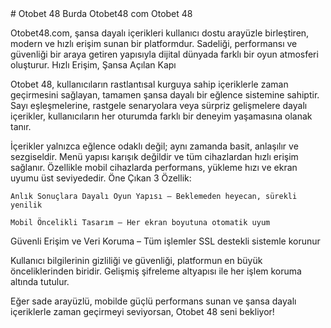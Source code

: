
<br>
<br>
<br>
<br>
<br>
<br>
<br>
<br>
# Otobet 48 Burda Otobet48 com Otobet 48

Otobet48.com, şansa dayalı içerikleri kullanıcı dostu arayüzle birleştiren, modern ve hızlı erişim sunan bir platformdur. Sadeliği, performansı ve güvenliği bir araya getiren yapısıyla dijital dünyada farklı bir oyun atmosferi oluşturur.
Hızlı Erişim, Şansa Açılan Kapı

Otobet 48, kullanıcıların rastlantısal kurguya sahip içeriklerle zaman geçirmesini sağlayan, tamamen şansa dayalı bir eğlence sistemine sahiptir. Sayı eşleşmelerine, rastgele senaryolara veya sürpriz gelişmelere dayalı içerikler, kullanıcıların her oturumda farklı bir deneyim yaşamasına olanak tanır.

İçerikler yalnızca eğlence odaklı değil; aynı zamanda basit, anlaşılır ve sezgiseldir. Menü yapısı karışık değildir ve tüm cihazlardan hızlı erişim sağlanır. Özellikle mobil cihazlarda performans, yükleme hızı ve ekran uyumu üst seviyededir.
Öne Çıkan 3 Özellik:

    Anlık Sonuçlara Dayalı Oyun Yapısı – Beklemeden heyecan, sürekli yenilik

    Mobil Öncelikli Tasarım – Her ekran boyutuna otomatik uyum

   Güvenli Erişim ve Veri Koruma – Tüm işlemler SSL destekli sistemle korunur

Kullanıcı bilgilerinin gizliliği ve güvenliği, platformun en büyük önceliklerinden biridir. Gelişmiş şifreleme altyapısı ile her işlem koruma altında tutulur.

Eğer sade arayüzlü, mobilde güçlü performans sunan ve şansa dayalı içeriklerle zaman geçirmeyi seviyorsan, Otobet 48 seni bekliyor!
